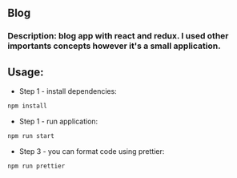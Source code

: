 ## Blog 

### Description: blog app with react and redux. I used other importants concepts however it's a small application. 

## Usage: 

* Step 1 - install dependencies:
```bash 
npm install
```
* Step 1 - run application:
```bash 
npm run start
```
* Step 3 - you can format code using prettier:
```bash 
npm run prettier
```
